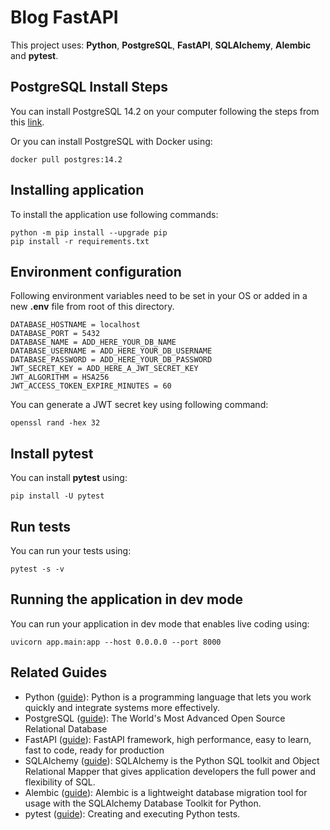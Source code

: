 # Blog FastAPI

This project uses: **Python**, **PostgreSQL**, **FastAPI**, **SQLAlchemy**, **Alembic** and **pytest**.

## PostgreSQL Install Steps
You can install PostgreSQL 14.2 on your computer following the steps from this [link](https://www.postgresql.org/download/).

Or you can install PostgreSQL with Docker using:
```shell script
docker pull postgres:14.2
```

## Installing application

To install the application use following commands:
```shell script
python -m pip install --upgrade pip
pip install -r requirements.txt
```

## Environment configuration

Following environment variables need to be set in your OS or added in a new **.env** file from root of this directory.
```
DATABASE_HOSTNAME = localhost
DATABASE_PORT = 5432
DATABASE_NAME = ADD_HERE_YOUR_DB_NAME
DATABASE_USERNAME = ADD_HERE_YOUR_DB_USERNAME
DATABASE_PASSWORD = ADD_HERE_YOUR_DB_PASSWORD
JWT_SECRET_KEY = ADD_HERE_A_JWT_SECRET_KEY
JWT_ALGORITHM = HSA256
JWT_ACCESS_TOKEN_EXPIRE_MINUTES = 60
```

You can generate a JWT secret key using following command:
```shell script
openssl rand -hex 32
```

## Install pytest

You can install **pytest** using:
```shell script
pip install -U pytest
```

## Run tests

You can run your tests using:
```shell script
pytest -s -v
```

## Running the application in dev mode

You can run your application in dev mode that enables live coding using:
```shell script
uvicorn app.main:app --host 0.0.0.0 --port 8000
```

## Related Guides

- Python ([guide](https://www.python.org/docs/)): Python is a programming language that lets you work quickly and integrate systems more effectively.
- PostgreSQL ([guide](https://www.postgresql.org/docs/)): The World's Most Advanced Open Source Relational Database
- FastAPI ([guide](https://fastapi.tiangolo.com/)): FastAPI framework, high performance, easy to learn, fast to code, ready for production
- SQLAlchemy ([guide](https://www.sqlalchemy.org/)): SQLAlchemy is the Python SQL toolkit and Object Relational Mapper that gives application developers the full power and flexibility of SQL.
- Alembic ([guide](https://alembic.sqlalchemy.org/en/latest/index.html)): Alembic is a lightweight database migration tool for usage with the SQLAlchemy Database Toolkit for Python.
- pytest ([guide](https://docs.pytest.org/en/7.1.x/contents.html)): Creating and executing Python tests.